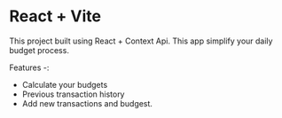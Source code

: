 # React + Vite

This project built using React + Context Api. This app simplify your daily budget process.

Features -:

- Calculate your budgets
- Previous transaction history
- Add new transactions and budgest.
